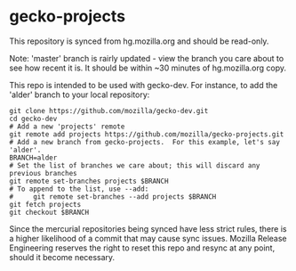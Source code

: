 gecko-projects
==============

This repository is synced from hg.mozilla.org and should be read-only.

Note: 'master' branch is rairly updated - view the branch you care about
to see how recent it is. It should be within ~30 minutes of
hg.mozilla.org copy.

This repo is intended to be used with gecko-dev.  For instance, to add the 'alder' branch to your local repository:

    git clone https://github.com/mozilla/gecko-dev.git
    cd gecko-dev
    # Add a new 'projects' remote
    git remote add projects https://github.com/mozilla/gecko-projects.git
    # Add a new branch from gecko-projects.  For this example, let's say 'alder'.
    BRANCH=alder
    # Set the list of branches we care about; this will discard any previous branches
    git remote set-branches projects $BRANCH
    # To append to the list, use --add:
    #     git remote set-branches --add projects $BRANCH
    git fetch projects
    git checkout $BRANCH

Since the mercurial repositories being synced have less strict rules, there is a higher likelihood of a commit that may cause sync issues.  Mozilla Release Engineering reserves the right to reset this repo and resync at any point, should it become necessary.
